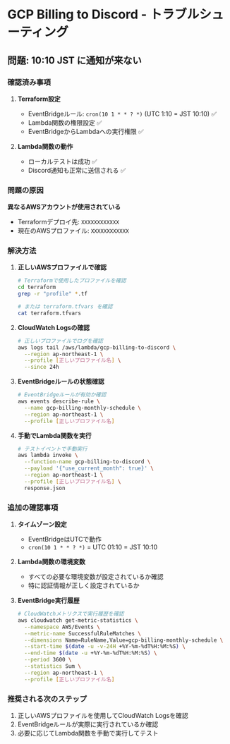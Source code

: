 # GCP Billing to Discord - トラブルシューティング

## 問題: 10:10 JST に通知が来ない

### 確認済み事項

1. **Terraform設定**
   - EventBridgeルール: `cron(10 1 * * ? *)` (UTC 1:10 = JST 10:10) ✅
   - Lambda関数の権限設定 ✅
   - EventBridgeからLambdaへの実行権限 ✅

2. **Lambda関数の動作**
   - ローカルテストは成功 ✅
   - Discord通知も正常に送信される ✅

### 問題の原因

**異なるAWSアカウントが使用されている**
- Terraformデプロイ先: `XXXXXXXXXXXX`
- 現在のAWSプロファイル: `XXXXXXXXXXXX`

### 解決方法

1. **正しいAWSプロファイルで確認**
   ```bash
   # Terraformで使用したプロファイルを確認
   cd terraform
   grep -r "profile" *.tf
   
   # または terraform.tfvars を確認
   cat terraform.tfvars
   ```

2. **CloudWatch Logsの確認**
   ```bash
   # 正しいプロファイルでログを確認
   aws logs tail /aws/lambda/gcp-billing-to-discord \
     --region ap-northeast-1 \
     --profile [正しいプロファイル名] \
     --since 24h
   ```

3. **EventBridgeルールの状態確認**
   ```bash
   # EventBridgeルールが有効か確認
   aws events describe-rule \
     --name gcp-billing-monthly-schedule \
     --region ap-northeast-1 \
     --profile [正しいプロファイル名]
   ```

4. **手動でLambda関数を実行**
   ```bash
   # テストイベントで手動実行
   aws lambda invoke \
     --function-name gcp-billing-to-discord \
     --payload '{"use_current_month": true}' \
     --region ap-northeast-1 \
     --profile [正しいプロファイル名] \
     response.json
   ```

### 追加の確認事項

1. **タイムゾーン設定**
   - EventBridgeはUTCで動作
   - `cron(10 1 * * ? *)` = UTC 01:10 = JST 10:10

2. **Lambda関数の環境変数**
   - すべての必要な環境変数が設定されているか確認
   - 特に認証情報が正しく設定されているか

3. **EventBridge実行履歴**
   ```bash
   # CloudWatchメトリクスで実行履歴を確認
   aws cloudwatch get-metric-statistics \
     --namespace AWS/Events \
     --metric-name SuccessfulRuleMatches \
     --dimensions Name=RuleName,Value=gcp-billing-monthly-schedule \
     --start-time $(date -u -v-24H +%Y-%m-%dT%H:%M:%S) \
     --end-time $(date -u +%Y-%m-%dT%H:%M:%S) \
     --period 3600 \
     --statistics Sum \
     --region ap-northeast-1 \
     --profile [正しいプロファイル名]
   ```

### 推奨される次のステップ

1. 正しいAWSプロファイルを使用してCloudWatch Logsを確認
2. EventBridgeルールが実際に実行されているか確認
3. 必要に応じてLambda関数を手動で実行してテスト